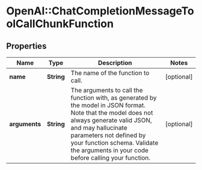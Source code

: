 # OpenAI::ChatCompletionMessageToolCallChunkFunction

## Properties
Name | Type | Description | Notes
------------ | ------------- | ------------- | -------------
**name** | **String** | The name of the function to call. | [optional] 
**arguments** | **String** | The arguments to call the function with, as generated by the model in JSON format. Note that the model does not always generate valid JSON, and may hallucinate parameters not defined by your function schema. Validate the arguments in your code before calling your function. | [optional] 

